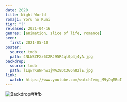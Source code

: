```yaml
---
date: 2020
title: Night World
romaji: Yoru no Kuni
tier: "?"
released: 2021-04-16
genres: [animation, slice of life, romance]
seen:
  first: 2021-05-10
poster:
  source: tmdb
  path: 4NLWBZFXz6C2RJ95R4ql0p4j4yA.jpg
backdrop:
  source: tmdb
  path: lLqwrKWNPnw1jWAZ8DC3G6n82lE.jpg
link:
  watch: https://www.youtube.com/watch?v=g_M9yDqMBoI
---
```


![Backdrop#f#fb](https://www.themoviedb.org/t/p/original/2CWh6yHfu2HIiQ72zsJ98MYZQYl.jpg "Source: TMDB")
